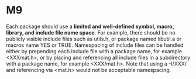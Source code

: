 # M9

Each package should use a **limited and well-defined symbol, macro, library, 
and include file
name space**. For example, there should be no publicly visible include files 
such as utils.h, or package
named libutil.a or macros name YES or TRUE. Namespacing of include files can be 
handled either by
prepending each include file with a package name, for example <XXXmat.h>, or by 
placing and
referencing all include files in a subdirectory with a package name, for 
example <XXX/mat.h>. Note
that using a -I/XXX/ and referencing via <mat.h> would not be acceptable 
namespacing.
